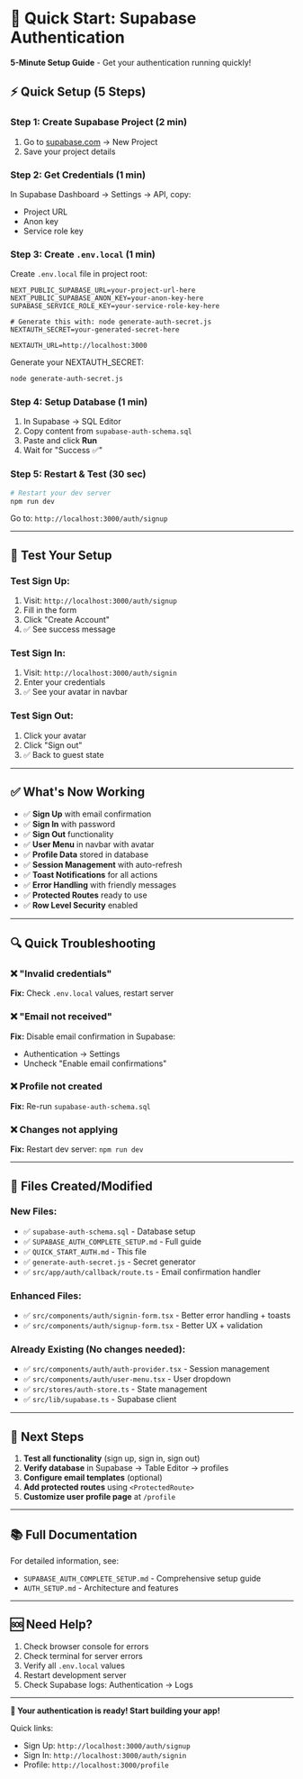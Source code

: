 # 🚀 Quick Start: Supabase Authentication

**5-Minute Setup Guide** - Get your authentication running quickly!

## ⚡ Quick Setup (5 Steps)

### Step 1: Create Supabase Project (2 min)

1. Go to [supabase.com](https://supabase.com) → New Project
2. Save your project details

### Step 2: Get Credentials (1 min)

In Supabase Dashboard → Settings → API, copy:
- Project URL
- Anon key
- Service role key

### Step 3: Create `.env.local` (1 min)

Create `.env.local` file in project root:

```env
NEXT_PUBLIC_SUPABASE_URL=your-project-url-here
NEXT_PUBLIC_SUPABASE_ANON_KEY=your-anon-key-here
SUPABASE_SERVICE_ROLE_KEY=your-service-role-key-here

# Generate this with: node generate-auth-secret.js
NEXTAUTH_SECRET=your-generated-secret-here

NEXTAUTH_URL=http://localhost:3000
```

Generate your NEXTAUTH_SECRET:
```bash
node generate-auth-secret.js
```

### Step 4: Setup Database (1 min)

1. In Supabase → SQL Editor
2. Copy content from `supabase-auth-schema.sql`
3. Paste and click **Run**
4. Wait for "Success ✅"

### Step 5: Restart & Test (30 sec)

```bash
# Restart your dev server
npm run dev
```

Go to: `http://localhost:3000/auth/signup`

---

## 🧪 Test Your Setup

### Test Sign Up:
1. Visit: `http://localhost:3000/auth/signup`
2. Fill in the form
3. Click "Create Account"
4. ✅ See success message

### Test Sign In:
1. Visit: `http://localhost:3000/auth/signin`
2. Enter your credentials
3. ✅ See your avatar in navbar

### Test Sign Out:
1. Click your avatar
2. Click "Sign out"
3. ✅ Back to guest state

---

## ✅ What's Now Working

- ✅ **Sign Up** with email confirmation
- ✅ **Sign In** with password
- ✅ **Sign Out** functionality
- ✅ **User Menu** in navbar with avatar
- ✅ **Profile Data** stored in database
- ✅ **Session Management** with auto-refresh
- ✅ **Toast Notifications** for all actions
- ✅ **Error Handling** with friendly messages
- ✅ **Protected Routes** ready to use
- ✅ **Row Level Security** enabled

---

## 🔍 Quick Troubleshooting

### ❌ "Invalid credentials"
**Fix:** Check `.env.local` values, restart server

### ❌ "Email not received"
**Fix:** Disable email confirmation in Supabase:
- Authentication → Settings
- Uncheck "Enable email confirmations"

### ❌ Profile not created
**Fix:** Re-run `supabase-auth-schema.sql`

### ❌ Changes not applying
**Fix:** Restart dev server: `npm run dev`

---

## 📁 Files Created/Modified

### New Files:
- ✅ `supabase-auth-schema.sql` - Database setup
- ✅ `SUPABASE_AUTH_COMPLETE_SETUP.md` - Full guide
- ✅ `QUICK_START_AUTH.md` - This file
- ✅ `generate-auth-secret.js` - Secret generator
- ✅ `src/app/auth/callback/route.ts` - Email confirmation handler

### Enhanced Files:
- ✅ `src/components/auth/signin-form.tsx` - Better error handling + toasts
- ✅ `src/components/auth/signup-form.tsx` - Better UX + validation

### Already Existing (No changes needed):
- ✅ `src/components/auth/auth-provider.tsx` - Session management
- ✅ `src/components/auth/user-menu.tsx` - User dropdown
- ✅ `src/stores/auth-store.ts` - State management
- ✅ `src/lib/supabase.ts` - Supabase client

---

## 🎯 Next Steps

1. **Test all functionality** (sign up, sign in, sign out)
2. **Verify database** in Supabase → Table Editor → profiles
3. **Configure email templates** (optional)
4. **Add protected routes** using `<ProtectedRoute>`
5. **Customize user profile page** at `/profile`

---

## 📚 Full Documentation

For detailed information, see:
- `SUPABASE_AUTH_COMPLETE_SETUP.md` - Comprehensive setup guide
- `AUTH_SETUP.md` - Architecture and features

---

## 🆘 Need Help?

1. Check browser console for errors
2. Check terminal for server errors
3. Verify all `.env.local` values
4. Restart development server
5. Check Supabase logs: Authentication → Logs

---

**🎉 Your authentication is ready! Start building your app!**

Quick links:
- Sign Up: `http://localhost:3000/auth/signup`
- Sign In: `http://localhost:3000/auth/signin`
- Profile: `http://localhost:3000/profile`

